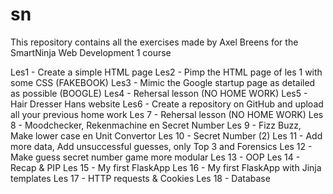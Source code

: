 # sn
This repository contains all the exercises made by Axel Breens for the SmartNinja Web Development 1 course

Les1 - Create a simple HTML page
Les2 - Pimp the HTML page of les 1 with some CSS (FAKEBOOK)
Les3 - Mimic the Google startup page as detailed as possible (BOOGLE)
Les4 - Rehersal lesson (NO HOME WORK)
Les5 - Hair Dresser Hans website
Les6 - Create a repository on GitHub and upload all your previous home work
Les 7 - Rehersal lesson (NO HOME WORK)
Les 8 - Moodchecker, Rekenmachine en Secret Number
Les 9 - Fizz Buzz, Make lower case en Unit Convertor
Les 10 - Secret Number (2)
Les 11 - Add more data, Add unsuccessful guesses, only Top 3 and Forensics
Les 12 - Make guess secret number game more modular
Les 13 - OOP
Les 14 - Recap & PIP
Les 15 - My first FlaskApp
Les 16 - My first FlaskApp with Jinja templates
Les 17 - HTTP requests & Cookies
Les 18 - Database